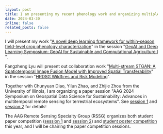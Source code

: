 ```yaml
---
layout: post
title: I am presenting my recent phenology work and organizing multiple sessions at AAG 2024 in Honolulu, Hawaii (click for details). 
date: 2024-03-30
inline: false
related_posts: false
---
```


I will present my work "[A novel deep learning framework for within-season field-level crop phenology characterization](https://aag.secure-platform.com/aag2024/organizations/main/gallery/rounds/74/details/53445)" in the session "[GeoAI and Deep Learning Symposium: GeoAI for Sustainable and Computational Agriculture I
](https://aag.secure-platform.com/aag2024/solicitations/57/sessiongallery/7219)".

Fangzheng Lyu will present out collaboration work "[Multi-stream STGAN: A Spatiotemporal Image Fusion Model with Improved Spatial Transferability](https://aag.secure-platform.com/aag2024/organizations/main/gallery/rounds/74/details/51481)" in the session "[HRDSG Wildfires and Risk Modeling](https://aag.secure-platform.com/aag2024/solicitations/57/sessiongallery/7917)".

Together with Chunyuan Diao, Yilun Zhao, and Zhijie Zhou from the University of Illinois, I am organizing a paper session "AAG 2024 Symposium on Geospatial Data Science for Sustainability: Advances in multitemporal remote sensing for terrestrial ecosystems". See [session 1](https://aag.secure-platform.com/aag2024/solicitations/57/sessiongallery/7441) and [session 2](https://aag.secure-platform.com/aag2024/solicitations/57/sessiongallery/7666) for details!

The AAG Remote Sensing Specialty Group (RSSG) organizes both student paper competition ([session 1](https://aag.secure-platform.com/aag2024/solicitations/57/sessiongallery/7372) and [session 2](https://aag.secure-platform.com/aag2024/solicitations/57/sessiongallery/7373)) and [student poster competition](https://aag.secure-platform.com/aag2024/solicitations/57/sessiongallery/7811) this year, and I will be chairing the paper competition sessions.  
